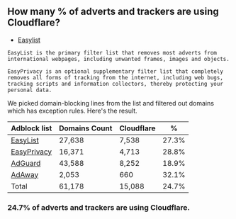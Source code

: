 ## How many % of adverts and trackers are using Cloudflare?


- [Easylist](https://web.archive.org/web/20210516110248/https://easylist.to/)
```
EasyList is the primary filter list that removes most adverts from international webpages, including unwanted frames, images and objects.

EasyPrivacy is an optional supplementary filter list that completely removes all forms of tracking from the internet, including web bugs, tracking scripts and information collectors, thereby protecting your personal data.
```


We picked domain-blocking lines from the list and filtered out domains which has exception rules.
Here's the result.


| Adblock list | Domains Count | Cloudflare | % |
| --- | --- | --- | --- |
| [EasyList](https://easylist.to/easylist/easylist.txt) | 27,638 | 7,538 | 27.3% |
| [EasyPrivacy](https://easylist.to/easylist/easyprivacy.txt) | 16,371 | 4,713 | 28.8% |
| [AdGuard](https://adguardteam.github.io/AdGuardSDNSFilter/Filters/filter.txt) | 43,588 | 8,252 | 18.9% |
| [AdAway](https://raw.githubusercontent.com/AdAway/adaway.github.io/master/hosts.txt) | 2,053 | 660 | 32.1% |
| Total | 61,178 | 15,088 | 24.7% |


### 24.7% of adverts and trackers are using Cloudflare.